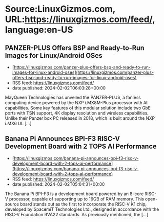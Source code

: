 # Source:LinuxGizmos.com, URL:https://linuxgizmos.com/feed/, language:en-US

## PANZER-PLUS Offers BSP and Ready-to-Run Images for Linux/Android OSes
 - [https://linuxgizmos.com/panzer-plus-offers-bsp-and-ready-to-run-images-for-linux-android-oses](https://linuxgizmos.com/panzer-plus-offers-bsp-and-ready-to-run-images-for-linux-android-oses)
 - RSS feed: https://linuxgizmos.com/feed/
 - date published: 2024-02-02T06:03:28+00:00

MayQueen Technologies has unveiled the PANZER-PLUS, a fanless computing device powered by the NXP i.MX8M-Plus processor with AI capabilities. Some key features of this modular solution include two GbE ports with TSN support, 4K display resolution and wireless capabilities. Unlike their Panzer box PC released in 2018, which is built around the NXP i.MX6 UL [&#8230;]

## Banana Pi Announces BPI-F3 RISC-V Development Board with 2 TOPS AI Performance
 - [https://linuxgizmos.com/banana-pi-announces-bpi-f3-risc-v-development-board-with-2-tops-ai-performance](https://linuxgizmos.com/banana-pi-announces-bpi-f3-risc-v-development-board-with-2-tops-ai-performance)
 - RSS feed: https://linuxgizmos.com/feed/
 - date published: 2024-02-02T05:04:31+00:00

The Banana Pi BPI-F3 is a development board powered by an 8-core RISC-V processor, capable of supporting up to 16GB of RAM memory. This open-source board stands out as the first to incorporate the RISC-V K1 chip, developed by SpacemiT Technologies Ltd., designed in accordance with the RISC-V Foundation RVA22 standards. As previously mentioned, the [&#8230;]


